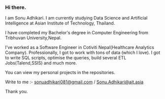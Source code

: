 ### Hi there.

I am Sonu Adhikari. I am currently studying Data Science and Artificial Intelligence at Asian Institute of Technology, Thailand.

I have completed my Bachelor's degree in Computer Engineering from Tribhuvan University,Nepal.

I've worked as a Software Engineer in Cotiviti Nepal(Healthcare Analytics Company). Professionally, I got to work with tons of data (which I love). I got to write SQL scripts, optimise the queries, build several ETL Jobs(Talend,SSIS) and much more. 

You can view my personal projects in the repositories. 

Write to me
:- sonuadhikari081@gmail.com / Sonu.Adhikari@ait.asia

Thank you.
